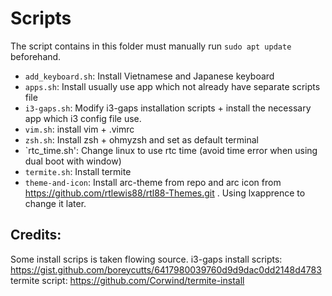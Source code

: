 # Scripts

The script contains in this folder must manually run `sudo apt update` beforehand.

* `add_keyboard.sh`: Install Vietnamese and Japanese keyboard
* `apps.sh`: Install usually use app which not already have separate scripts file
* `i3-gaps.sh`: Modify i3-gaps installation scripts + install the necessary app which i3 config file use.
* `vim.sh`: install vim + .vimrc
* `zsh.sh`: Install zsh + ohmyzsh and set as default terminal
* `rtc_time.sh': Change linux to use rtc time (avoid time error when using dual boot with window)
* `termite.sh`: Install termite
* `theme-and-icon`: Install arc-theme from repo and arc icon from https://github.com/rtlewis88/rtl88-Themes.git . Using lxapprence to change it later. 

## Credits:
Some install scrips is taken flowing source.
i3-gaps install scripts: https://gist.github.com/boreycutts/6417980039760d9d9dac0dd2148d4783  
termite script: https://github.com/Corwind/termite-install  
